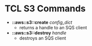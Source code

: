 # TCL S3 Commands

* **::aws::s3::create** *config_dict*
    - returns a handle to an SQS client
* **::aws::s3::destroy** *handle*
    - destroys an SQS client

